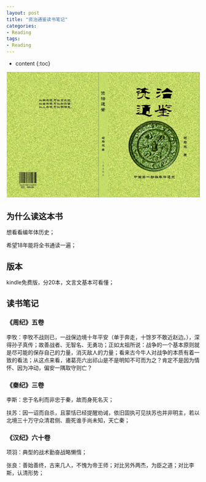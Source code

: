 ```yaml
---
layout: post
title: "资治通鉴读书笔记"
categories: 
- Reading
tags:
- Reading
---
```


* content
{:toc}

![zztj](/css/pics/2018-02-01-zztj.png)

## 为什么读这本书

想看看编年体历史；

希望18年能将全书通读一遍；

## 版本

kindle免费版，分20本，文言文基本可看懂；

## 读书笔记

### 《周纪》五卷

李牧：李牧不战则已，一战保边境十年平安（单于奔走，十馀岁不敢近赵边。），深得孙子真传；故善战者、无智名、无勇功；正如太祖所说：战争的一个基本原则就是尽可能的保存自己的力量，消灭敌人的力量；看来古今牛人对战争的本质有着一致的看法；从这点来看，诸葛亮六出祁山是不是明知不可而为之？肯定不是因为情怀、因为冲动，偏安一隅取守则亡？

### 《秦纪》三卷

李斯：忠于名利而非忠于秦，故而身死名灭；

扶苏：因一诏而自杀，且蒙恬已经提醒劝诫，依旧固执可见扶苏也并非明主，若以北境三十万守众清君侧、鹿死谁手尚未知，天亡秦；

### 《汉纪》六十卷

项羽：典型的战术勤奋战略懒惰；

张良：善始善终，古来几人，不愧为帝王师；对比另外两杰，为臣之道；对比李斯，认清形势；
